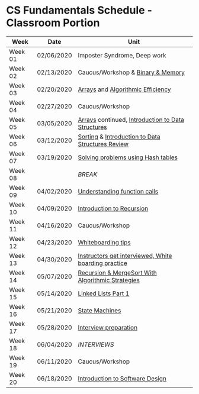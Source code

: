 # CS Fundamentals Schedule - Classroom Portion

| Week    | Date | Unit
|---------|---------|------------------
| Week 01 |  02/06/2020 | Imposter Syndrome, Deep work
| Week 02 |  02/13/2020 | Caucus/Workshop & [Binary & Memory](https://github.com/Ada-Developers-Academy/textbook-curriculum/blob/master/04-cs-fundamentals/classroom/Binary.md)
| Week 03 | 02/20/2020 | [Arrays](https://github.com/Ada-Developers-Academy/textbook-curriculum/blob/master/04-cs-fundamentals/classroom/Arrays.md) and [Algorithmic Efficiency](https://github.com/Ada-Developers-Academy/textbook-curriculum/blob/master/04-cs-fundamentals/classroom/Efficiency%20of%20algorithms.md)
| Week 04 | 02/27/2020 | Caucus/Workshop
| Week 05 | 03/05/2020 | [Arrays](https://github.com/Ada-Developers-Academy/textbook-curriculum/blob/master/04-cs-fundamentals/classroom/Arrays.md) continued, [Introduction to Data Structures](https://github.com/Ada-Developers-Academy/textbook-curriculum/blob/master/04-cs-fundamentals/classroom/intro-to-data-structures.md) 
| Week 06 | 03/12/2020 | [Sorting](https://github.com/Ada-Developers-Academy/textbook-curriculum/blob/master/04-cs-fundamentals/classroom/Sorting.md) & [Introduction to Data Structures Review](https://github.com/Ada-Developers-Academy/textbook-curriculum/blob/master/04-cs-fundamentals/classroom/intro-to-data-structures.md) 
| Week 07 | 03/19/2020 | [Solving problems using Hash tables](https://github.com/Ada-Developers-Academy/textbook-curriculum/blob/master/04-cs-fundamentals/classroom/hash-tables.md)
| Week 08 | | _BREAK_
| Week 09 | 04/02/2020 | [Understanding function calls](https://github.com/Ada-Developers-Academy/textbook-curriculum/blob/master/04-cs-fundamentals/classroom/function-calls.md)
| Week 10 | 04/09/2020 | [Introduction to Recursion](https://github.com/Ada-Developers-Academy/textbook-curriculum/blob/master/04-cs-fundamentals/classroom/recursion.md)
| Week 11 | 04/16/2020 | Caucus/Workshop
| Week 12 | 04/23/2020 | [Whiteboarding tips](https://github.com/Ada-Developers-Academy/textbook-curriculum/blob/master/04-cs-fundamentals/classroom/Whiteboarding-Tips.md)
| Week 13 | 04/30/2020 | [Instructors get interviewed, White boarding practice](https://github.com/Ada-Developers-Academy/textbook-curriculum/blob/master/04-cs-fundamentals/classroom/Whiteboarding-Tips.md)
| Week 14 | 05/07/2020 | [Recursion & MergeSort With Algorithmic Strategies](https://github.com/Ada-Developers-Academy/textbook-curriculum/blob/csfun-divide-and-conquer-dynamic-programming/04-cs-fundamentals/classroom/algorithmic-strategies.md)
| Week 15 | 05/14/2020 | [Linked Lists Part 1](https://github.com/Ada-Developers-Academy/textbook-curriculum/blob/master/04-cs-fundamentals/classroom/Introduction%20to%20Linked%20Lists.md)
| Week 16 | 05/21/2020 | [State Machines](https://github.com/Ada-Developers-Academy/textbook-curriculum/blob/master/04-cs-fundamentals/classroom/Finite-State-Machines.md)
| Week 17 | 05/28/2020 | [Interview preparation](https://github.com/Ada-Developers-Academy/textbook-curriculum/blob/master/04-cs-fundamentals/classroom/Whiteboarding-Tips.md)
| Week 18 | 06/04/2020 | _INTERVIEWS_
| Week 19 | 06/11/2020 | Caucus/Workshop
| Week 20 | 06/18/2020 | [Introduction to Software Design](https://github.com/Ada-Developers-Academy/textbook-curriculum/blob/master/04-cs-fundamentals/classroom/Software%20Design.md)
